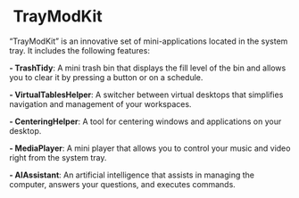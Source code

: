 # <img scr="icon.png" height="25" /> TrayModKit
“TrayModKit” is an innovative set of mini-applications located in the system tray. It includes the following features:

**- TrashTidy**: A mini trash bin that displays the fill level of the bin and allows you to clear it by pressing a button or on a schedule.

**- VirtualTablesHelper**: A switcher between virtual desktops that simplifies navigation and management of your workspaces.

**- CenteringHelper**: A tool for centering windows and applications on your desktop.

**- MediaPlayer**: A mini player that allows you to control your music and video right from the system tray.

**- AIAssistant**: An artificial intelligence that assists in managing the computer, answers your questions, and executes commands.
